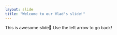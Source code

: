 ```yaml
---
layout: slide
title: "Welcome to our Vlad's slide!"
---
```

This is awesome slide:tada:
Use the left arrow to go back!
